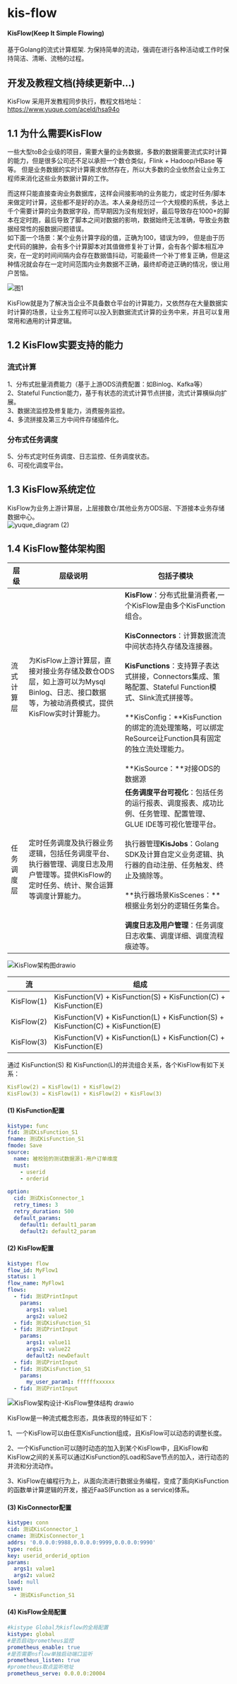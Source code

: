 # kis-flow


#### KisFlow(Keep It Simple Flowing) 

基于Golang的流式计算框架. 为保持简单的流动，强调在进行各种活动或工作时保持简洁、清晰、流畅的过程。


## 开发及教程文档(持续更新中...)

KisFlow 采用开发教程同步执行，教程文档地址：https://www.yuque.com/aceld/hsa94o





<a name="KPh6H"></a>
## 1.1 为什么需要KisFlow
一些大型toB企业级的项目，需要大量的业务数据，多数的数据需要流式实时计算的能力，但是很多公司还不足以承担一个数仓类似，Flink + Hadoop/HBase 等等。 但是业务数据的实时计算需求依然存在，所以大多数的企业依然会让业务工程师来消化这些业务数据计算的工作。

而这样只能直接查询业务数据库，这样会间接影响的业务能力，或定时任务/脚本来做定时计算，这些都不是好的办法。本人亲身经历过一个大规模的系统，多达上千个需要计算的业务数据字段，而早期因为没有规划好，最后导致存在1000+的脚本在定时跑，最后导致了脚本之间对数据的影响，数据始终无法准确，导致业务数据经常性的报数据问题错误。<br />       如下面一个场景：某个业务计算字段的值，正确为100，错误为99， 但是由于历史代码的臃肿，会有多个计算脚本对其值做修复补丁计算，会有各个脚本相互冲突，在一定的时间间隔内会存在数据值抖动，可能最终一个补丁修复正确，但是这种情况就会存在一定时间范围内业务数据不正确，最终却奇迹正确的情况，很让用户苦恼。<br />

![图1](https://github.com/aceld/kis-flow/assets/7778936/fcb67075-95c0-48de-9c81-758785ad8ef2)


KisFlow就是为了解决当企业不具备数仓平台的计算能力，又依然存在大量数据实时计算的场景，让业务工程师可以投入到数据流式计算的业务中来，并且可以复用常用和通用的计算逻辑。


<a name="aSEWt"></a>
## 1.2 KisFlow实要支持的能力
<a name="d4Nt0"></a>
### 流式计算
1、分布式批量消费能力（基于上游ODS消费配置：如Binlog、Kafka等）<br />2、Stateful Function能力，基于有状态的流式计算节点拼接，流式计算横纵向扩展。<br />3、数据流监控及修复能力，消费服务监控。<br />4、多流拼接及第三方中间件存储插件化。
<a name="oV4gp"></a>
### 分布式任务调度
5、分布式定时任务调度、日志监控、任务调度状态。<br />6、可视化调度平台。

<a name="TQFqe"></a>
## 1.3 KisFlow系统定位
KisFlow为业务上游计算层，上层接数仓/其他业务方ODS层、下游接本业务存储数据中心。<br />
![yuque_diagram (2)](https://github.com/aceld/kis-flow/assets/7778936/b9e1957a-2d11-45d9-84c1-e92c9ac833cc)


<a name="elhiR"></a>
## 1.4  KisFlow整体架构图

| 层级 | 层级说明 | 包括子模块 |
| --- | --- | --- |
| 流式计算层 | 为KisFlow上游计算层，直接对接业务存储及数仓ODS层，如上游可以为Mysql Binlog、日志、接口数据等，为被动消费模式，提供KisFlow实时计算能力。 | **KisFlow**：分布式批量消费者,一个KisFlow是由多个KisFunction组合。<br /><br />**KisConnectors**：计算数据流流中间状态持久存储及连接器。<br /><br />**KisFunctions**：支持算子表达式拼接，Connectors集成、策略配置、Stateful Function模式、Slink流式拼接等。<br /><br />**KisConfig：**KisFunction的绑定的流处理策略，可以绑定ReSource让Function具有固定的独立流处理能力。<br /><br />**KisSource：**对接ODS的数据源 |
| 任务调度层 | 定时任务调度及执行器业务逻辑，包括任务调度平台、执行器管理、调度日志及用户管理等。提供KisFlow的定时任务、统计、聚合运算等调度计算能力。 | **任务调度平台可视化**：包括任务的运行报表、调度报表、成功比例、任务管理、配置管理、GLUE IDE等可视化管理平台。<br /><br />执行器管理**KisJobs**：Golang SDK及计算自定义业务逻辑、执行器的自动注册、任务触发、终止及摘除等。<br /><br />**执行器场景KisScenes：**根据业务划分的逻辑任务集合。<br /><br />**调度日志及用户管理**：任务调度日志收集、调度详细、调度流程痕迹等。 |

![KisFlow架构图drawio](https://github.com/aceld/kis-flow/assets/7778936/3b829bdb-600d-4ab9-9e62-e14f90737cc3)

| 流 | 组成 |
| --- | --- |
| KisFlow(1) | KisFunction(V) + KisFunction(S) + KisFunction(C) + KisFunction(E) |
| KisFlow(2) | KisFunction(V) + KisFunction(L) + KisFunction(S) + KisFunction(C) + KisFunction(E) |
| KisFlow(3) | KisFunction(V) + KisFunction(L) + KisFunction(C) + KisFunction(E) |


通过 KisFunction(S) 和 KisFunction(L)的并流组合关系，各个KisFlow有如下关系：
```yaml
KisFlow(2) = KisFlow(1) + KisFlow(2)
KisFlow(3) = KisFlow(1) + KisFlow(2) + KisFlow(3)
```


#### (1) KisFunction配置
```yaml
kistype: func
fid: 测试KisFunction_S1
fname: 测试KisFunction_S1
fmode: Save
source:
  name: 被校验的测试数据源1-用户订单维度
  must:
    - userid
    - orderid
    
option:
  cid: 测试KisConnector_1
  retry_times: 3
  retry_duration: 500
  default_params:
    default1: default1_param
    default2: default2_param
```

#### (2) KisFlow配置
```yaml
kistype: flow
flow_id: MyFlow1
status: 1
flow_name: MyFlow1
flows:
  - fid: 测试PrintInput
    params:
      args1: value1
      args2: value2
  - fid: 测试KisFunction_S1
  - fid: 测试PrintInput
    params:
      args1: value11
      args2: value22
      default2: newDefault
  - fid: 测试PrintInput
  - fid: 测试KisFunction_S1
    params:
      my_user_param1: ffffffxxxxxx
  - fid: 测试PrintInput
```


![KisFlow架构设计-KisFlow整体结构 drawio](https://github.com/aceld/kis-flow/assets/7778936/efc1b29d-9dd4-4945-a35a-fb9a618002d7)


KisFlow是一种流式概念形态，具体表现的特征如下：<br />

1、一个KisFlow可以由任意KisFunction组成，且KisFlow可以动态的调整长度。<br />

2、一个KisFunction可以随时动态的加入到某个KisFlow中，且KisFlow和KisFlow之间的关系可以通过KisFunction的Load和Save节点的加入，进行动态的并流和分流动作。<br />

3、KisFlow在编程行为上，从面向流进行数据业务编程，变成了面向KisFunction的函数单计算逻辑的开发，接近FaaS(Function as a service)体系。

#### (3) KisConnector配置

```yaml
kistype: conn
cid: 测试KisConnector_1
cname: 测试KisConnector_1
addrs: '0.0.0.0:9988,0.0.0.0:9999,0.0.0.0:9990'
type: redis
key: userid_orderid_option
params:
  args1: value1
  args2: value2
load: null
save:
  - 测试KisFunction_S1
```

#### (4) KisFlow全局配置

```yaml
#kistype Global为kisflow的全局配置
kistype: global
#是否启动prometheus监控
prometheus_enable: true
#是否需要nsflow单独启动端口监听
prometheus_listen: true
#prometheus取点监听地址
prometheus_serve: 0.0.0.0:20004
```


